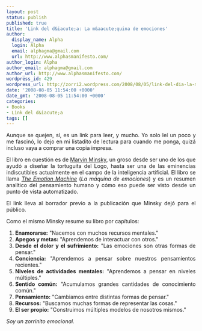 ```yaml
---
layout: post
status: publish
published: true
title: 'Link del d&iacute;a: La m&aacute;quina de emociones'
author:
  display_name: Alpha
  login: Alpha
  email: alphagma@gmail.com
  url: http://www.alphasmanifesto.com/
author_login: Alpha
author_email: alphagma@gmail.com
author_url: http://www.alphasmanifesto.com/
wordpress_id: 429
wordpress_url: http://zorri2.wordpress.com/2008/08/05/link-del-dia-la-maquina-de-emociones/
date: '2008-08-05 11:54:00 +0000'
date_gmt: '2008-08-05 11:54:00 +0000'
categories:
- Books
- Link del d&iacute;a
tags: []
---
```

<p style="text-align: justify;">Aunque se quejen, s&iacute;, es un link para leer, y mucho. Yo solo le&iacute; un poco y me fascin&oacute;, lo dejo en mi listadito de lectura para cuando me ponga, quiz&aacute; incluso vaya a comprar una copia impresa.</p>
<p style="text-align: justify;">El libro en cuesti&oacute;n es de <a href="http://en.wikipedia.org/wiki/Marvin_Lee_Minsky">Marvin Minsky</a>, un groso desde ser uno de los que ayud&oacute; a dise&ntilde;ar la tortuguita del Logo, hasta ser una de las eminencias indiscutibles actualmente en el campo de la inteligencia artificial. El libro se llama <a href="http://en.wikipedia.org/wiki/The_Emotion_Machine"><em>The Emotion Machine</em></a> (<em>La m&aacute;quina de emociones</em>) y es un resumen anal&iacute;tico del pensamiento humano y c&oacute;mo eso puede ser visto desde un punto de vista automatizado.</p>
<p style="text-align: justify;">El link lleva al borrador previo a la publicaci&oacute;n que Minsky dej&oacute; para el p&uacute;blico.</p>
<p style="text-align: justify;">Como el mismo Minsky resume su libro por cap&iacute;tulos:</p>
<ol style="text-align: justify;">
<li><strong>Enamorarse:</strong> "Nacemos con muchos recursos mentales."</li>
<li><strong>Apegos y metas:</strong> "Aprendemos de interactuar con otros."</li>
<li><strong>Desde el dolor y el sufrimiento:</strong> "Las emociones son otras formas de pensar."</li>
<li><strong>Conciencia:</strong> "Aprendemos a pensar sobre nuestros pensamientos recientes."</li>
<li><strong>Niveles de actividades mentales:</strong> "Aprendemos a pensar en niveles m&uacute;ltiples."</li>
<li><strong>Sentido com&uacute;n:</strong> "Acumulamos grandes cantidades de conocimiento com&uacute;n."</li>
<li><strong>Pensamiento:</strong> "Cambiamos entre distintas formas de pensar."</li>
<li><strong>Recursos:</strong> "Buscamos muchas formas de representar las cosas."</li>
<li><strong>El ser propio:</strong> "Construimos m&uacute;ltiples modelos de nosotros mismos."</li>
</ol>
<p style="text-align: justify;"><em>Soy un zorrinito emocional.</em></p>